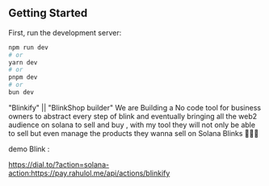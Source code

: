 
## Getting Started

First, run the development server:

```bash
npm run dev
# or
yarn dev
# or
pnpm dev
# or
bun dev
```


"Blinkify" || "BlinkShop builder"
We are Building a No code tool for business owners to abstract every step of blink and eventually bringing all the web2 audience on solana to sell and buy  , 
with my tool they will not only be able to sell but even manage the products they wanna sell 
on Solana Blinks 👀👀👀
 

demo Blink :

https://dial.to/?action=solana-action:https://pay.rahulol.me/api/actions/blinkify

